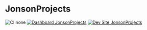 # JonsonProjects

![CI none](https://img.shields.io/badge/ci-none-orange.svg)
[![Dashboard JonsonProjects](https://img.shields.io/badge/dashboard-JonsonProjects-yellow.svg)](https://dashboard.pantheon.io/sites/0a86a7fc-4cac-4c7f-bc10-9770dcf4fafe#dev/code)
[![Dev Site JonsonProjects](https://img.shields.io/badge/site-JonsonProjects-blue.svg)](http://dev-JonsonProjects.pantheonsite.io/)